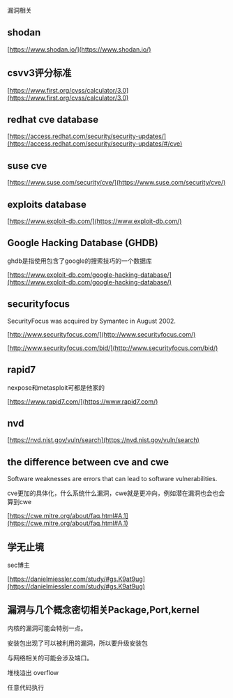 
漏洞相关
## shodan
[https://www.shodan.io/](https://www.shodan.io/)

## csvv3评分标准

[https://www.first.org/cvss/calculator/3.0](https://www.first.org/cvss/calculator/3.0)

## redhat cve database
[https://access.redhat.com/security/security-updates/](https://access.redhat.com/security/security-updates/#/cve)

## suse cve
[https://www.suse.com/security/cve/](https://www.suse.com/security/cve/)

## exploits database
[https://www.exploit-db.com/](https://www.exploit-db.com/)

## Google Hacking Database (GHDB)
ghdb是指使用包含了google的搜索技巧的一个数据库

[https://www.exploit-db.com/google-hacking-database/](https://www.exploit-db.com/google-hacking-database/)

## securityfocus
SecurityFocus was acquired by Symantec in August 2002.

[http://www.securityfocus.com/](http://www.securityfocus.com/)

[http://www.securityfocus.com/bid/](http://www.securityfocus.com/bid/)

## rapid7
nexpose和metasploit可都是他家的

[https://www.rapid7.com/](https://www.rapid7.com/)

## nvd
[https://nvd.nist.gov/vuln/search](https://nvd.nist.gov/vuln/search)

## the difference between cve and cwe
Software weaknesses are errors that can lead to software vulnerabilities.

cve更加的具体化，什么系统什么漏洞，cwe就是更冲向，例如潜在漏洞也会也会算到cwe

[https://cwe.mitre.org/about/faq.html#A.1](https://cwe.mitre.org/about/faq.html#A.1)
## 学无止境
sec博主

[https://danielmiessler.com/study/#gs.K9at9ug](https://danielmiessler.com/study/#gs.K9at9ug)

## 漏洞与几个概念密切相关Package,Port,kernel

内核的漏洞可能会特别一点。

安装包出现了可以被利用的漏洞，所以要升级安装包

与网络相关的可能会涉及端口。

堆栈溢出 overflow

任意代码执行


